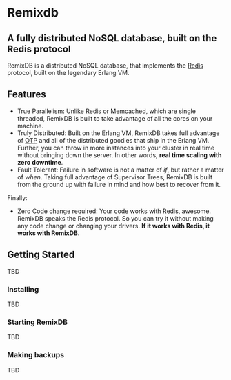 Remixdb
=======

## A fully distributed NoSQL database, built on the Redis protocol
RemixDB is a distributed NoSQL database, that implements the [Redis](http://redis.io) protocol, built on the legendary Erlang VM.


## Features
- True Parallelism: Unlike Redis or Memcached, which are single threaded, RemixDB is built to take advantage of all the cores on your machine.
- Truly Distributed: Built on the Erlang VM, RemixDB takes full advantage of [OTP](https://github.com/erlang/otp) and all of the distributed goodies that ship in the Erlang VM. Further, you can throw in more instances into your cluster in real time without bringing down the server. In other words, **real time scaling with zero downtime**.
- Fault Tolerant: Failure in software is not a matter of *if*, but rather a matter of *when*. Taking full advantage of Supervisor Trees, RemixDB is built from the ground up with failure in mind and how best to recover from it.

Finally:
- Zero Code change required: Your code works with Redis, awesome. RemixDB speaks the Redis protocol. So you can try it without making any code change or changing your drivers. **If it works with Redis, it works with RemixDB**.


## Getting Started
TBD
### Installing
TBD
### Starting RemixDB
TBD
### Making backups
TBD

